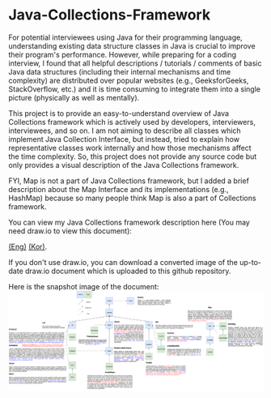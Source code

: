 # Java-Collections-Framework

For potential interviewees using Java for their programming language, understanding existing data structure classes in Java is crucial to improve their program's performance. However, while preparing for a coding interview, I found that all helpful descriptions / tutorials / comments of basic Java data structures (including their internal mechanisms and time complexity) are distributed over popular websites (e.g., GeeksforGeeks, StackOverflow, etc.) and it is time consuming to integrate them into a single picture (physically as well as mentally). 

This project is to provide an easy-to-understand overview of Java Collections framework which is actively used by developers, interviewers, interviewees, and so on. I am not aiming to describe all classes which implement Java Collection Interface, but instead, tried to explain how representative classes work internally and how those mechanisms affect the time complexity. So, this project does not provide any source code but only provides a visual description of the Java Collections framework. 

FYI, Map is not a part of Java Collections framework, but I added a brief description about the Map Interface and its implementations (e.g., HashMap) because so many people think Map is also a part of Collections framework.

You can view my Java Collections framework description here (You may need draw.io to view this document): 

[(Eng)](https://drive.google.com/file/d/1kir04gZonXd7kGDNVUebhjmy5PQQLlr9/view?usp=sharing) 
[(Kor)](https://drive.google.com/file/d/1c5Q3hC_UC47iD7IDI7nxRR-R-05giVtO/view?usp=sharing). 

If you don't use draw.io, you can download a converted image of the up-to-date draw.io document which is uploaded to this github repository.

Here is the snapshot image of the document:
![Snapshot: Java Collections Framework Overview (eng)](https://github.com/HeesukSon/Java-Collections-Framework/blob/master/Java%20Collections%20Framework%20Overview%20(eng).png)

